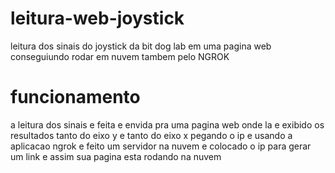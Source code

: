 # leitura-web-joystick
leitura dos sinais do joystick da bit dog lab 
em uma pagina web
conseguiundo rodar em nuvem tambem pelo NGROK
# funcionamento
a leitura dos sinais e feita e envida pra uma pagina web onde la e exibido os resultados tanto do eixo y e tanto do eixo x 
pegando o ip e usando a aplicacao ngrok e feito um servidor na nuvem e colocado  o ip para gerar um link 
e assim sua pagina esta rodando na nuvem
